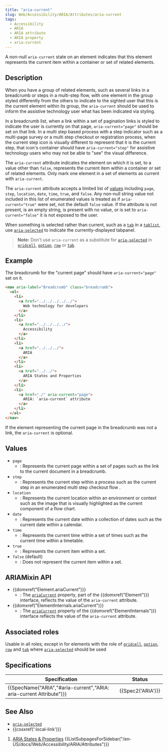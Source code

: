 ```yaml
---
title: "aria-current"
slug: Web/Accessibility/ARIA/Attributes/aria-current
tags: 
  - Accessibility
  - ARIA
  - ARIA attribute
  - ARIA property
  - aria-current
---
```


A non-null `aria-current` state on an element indicates that this element represents the current item within a container or set of related elements.

## Description

When you have a group of related elements, such as several links in a breadcrumb or steps in a multi-step flow, with one element in the group styled differently from the others to indicate to the sighted user that this is the current element within its group, the `aria-current` should be used to inform the assistive technology user what has been indicated via styling.

In a breadcrumb list, when a link within a set of pagination links is styled to indicate the user is currently on that page, `aria-current="page"` should be set on that link. In a multi step based process with a step indicator such as a multi-page survey or a multi step checkout or registration process, when the current step icon is visually different to represent that it is the current step, that icon's container should have `aria-current="step"` for assistive technology users who may not be able to "see" the visual difference.

The `aria-current` attribute indicates the element on which it is set, to a value other than `false`, represents the current item within a container or set of related elements. Only mark one element in a set of elements as current with `aria-current`.

The `aria-current` attribute accepts a limited list of [values](#Values) including `page`, `step`, `location`, `date`, `time`, `true`, and `false`. Any non-null string value not included in this list of enumerated values is treated as if `aria-current="true"` were set, not the default `false` value. If the attribute is not present, is an empty string, is present with no value, or is set to `aria-current="false"` it is not exposed to the user.

When something is selected rather than current, such as a [`tab`](/en-US/docs/Web/Accessibility/ARIA/Roles/Tab_role) in a [`tablist`](/en-US/docs/Web/Accessibility/ARIA/Roles/Tablist_role), use [`aria-selected`](/en-US/docs/Web/Accessibility/ARIA/Attributes/aria-selected) to indicate the currently-displayed tabpanel.

> **Note:** Don't use `aria-current` as a substitute for [`aria-selected`](/en-US/docs/Web/Accessibility/ARIA/Attributes/aria-selected) in [`gridcell`](/en-US/docs/Web/Accessibility/ARIA/Roles/Gridcell_role), [`option`](/en-US/docs/Web/Accessibility/ARIA/Roles/Option_role), [`row`](/en-US/docs/Web/Accessibility/ARIA/Roles/Row_role) or [`tab`](/en-US/docs/Web/Accessibility/ARIA/Roles/Tab_role).

## Example

The breadcrumb for the "current page" should have `aria-current="page"` set on it.

```html
<nav aria-label="Breadcrumb" class="breadcrumb">
  <ol>
    <li>
      <a href="../../../../../">
        Web technology for developers
      </a>
    </li>
    <li>
      <a href="../../../../">
        Accessibility
      </a>
    </li>
    <li>
      <a href="../../../">
        ARIA
      </a>
    </li>
    <li>
      <a href="../../">
        ARIA States and Properties
      </a>
    </li>
    <li>
      <a href="./" aria-current="page">
        ARIA: `aria-current` attribute
      </a>
    </li>
  </ol>
</nav>
```

If the element representing the current page in the breadcrumb was not a link, the `aria-current` is optional.

## Values

- `page`
  - : Represents the current page within a set of pages such as the link to the current document in a breadcrumb.
- `step`
  - : Represents the current step within a process such as the current step in an enumerated multi step checkout flow .
- `location`
  - : Represents the current location within an environment or context such as the image that is visually highlighted as the current component of a flow chart.
- `date`
  - : Represents the current date within a collection of dates such as the current date within a calendar.
- `time`
  - : Represents the current time within a set of times such as the current time within a timetable.
- `true`
  - : Represents the current item within a set.
- `false` (default)
  - : Does not represent the current item within a set.

## ARIAMixin API

- {{domxref("Element.ariaCurrent")}}
  - : The [`ariaCurrent`](/en-US/docs/Web/API/Element/ariaCurrent) property, part of the {{domxref("Element")}} interface, reflects the value of the `aria-current` attribute.
- {{domxref("ElementInternals.ariaCurrent")}}
  - : The [`ariaCurrent`](/en-US/docs/Web/API/ElementInternals/ariaCurrent) property of the {{domxref("ElementInternals")}} interface reflects the value of the `aria-current` attribute.

## Associated roles

Usable in all roles; except in for elements with the role of [`gridcell`](/en-US/docs/Web/Accessibility/ARIA/Roles/Gridcell_role), [`option`](/en-US/docs/Web/Accessibility/ARIA/Roles/Option_role), [`row`](/en-US/docs/Web/Accessibility/ARIA/Roles/Row_role) and [`tab`](/en-US/docs/Web/Accessibility/ARIA/Roles/Tab_role) where [`aria-selected`](/en-US/docs/Web/Accessibility/ARIA/Attributes/aria-selected) should be used

## Specifications

| Specification | Status |
| ------------- | ------  |
| {{SpecName("ARIA","#aria-current","ARIA: aria-current Attribute")}}  | {{Spec2('ARIA')}} |

## See Also

- [`aria-selected`](/en-US/docs/Web/Accessibility/ARIA/Attributes/aria-selected)
- {{cssxref(':local-link')}}

<section id="Quick_links">

<ol><li><a href="/en-US/docs/Web/Accessibility/ARIA/Attributes">ARIA States &amp; Properties</a>
  {{ListSubpagesForSidebar("/en-US/docs/Web/Accessibility/ARIA/Attributes")}}</li></ol>

</section>
